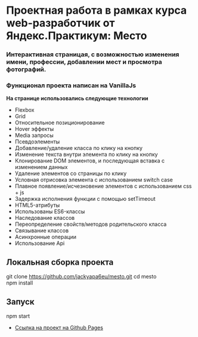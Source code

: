 # Проектная работа в рамках курса web-разработчик от Яндекс.Практикум: Место

### Интерактивная страницая, с возможностью изменения имени, профессии, добавлении мест и просмотра фотографий.
### Функционал проекта написан на VanillaJs

**На странице использовались следующие технологии**

* Flexbox
* Grid
* Относительное позиционирование
* Hover эффекты
* Media запросы
* Псевдоэлементы
* Добавление/удаление класса по клику на кнопку
* Изменение текста внутри элемента по клику на кнопку
* Клонирование DOM элементов, и последующая вставка с изменением данных
* Удаление элементов со страницы по клику
* Условная отрисовка элемента с использованием switch case
* Плавное появление/исчезновение элементов с использованием css + js
* Задержка исполнения функции с помощью setTimeout
* HTML5-атрибуты
* Использованы ES6-классы
* Наследование классов
* Переопределение свойств/методов родительского класса
* Связывание классов
* Асинхронные операции
* Использование Api

## Локальная сборка проекта
git clone https://github.com/jackyapa6eu/mesto.git
cd mesto  
npm install  

## Запуск  
npm start  

* [Ссылка на проект на Github Pages](https://jackyapa6eu.github.io/mesto/index.html)


